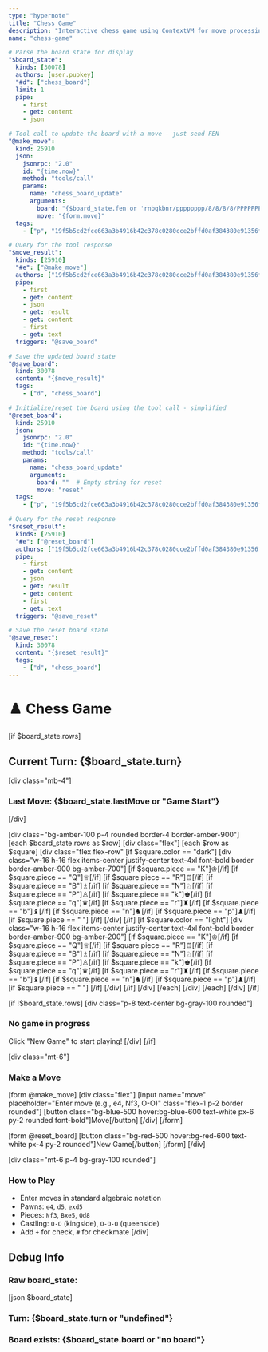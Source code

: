 ```yaml
---
type: "hypernote"
title: "Chess Game"
description: "Interactive chess game using ContextVM for move processing"
name: "chess-game"

# Parse the board state for display
"$board_state":
  kinds: [30078]
  authors: [user.pubkey]
  "#d": ["chess_board"]
  limit: 1
  pipe:
    - first
    - get: content
    - json

# Tool call to update the board with a move - just send FEN
"@make_move":
  kind: 25910
  json:
    jsonrpc: "2.0"
    id: "{time.now}"
    method: "tools/call"
    params:
      name: "chess_board_update"
      arguments:
        board: "{$board_state.fen or 'rnbqkbnr/pppppppp/8/8/8/8/PPPPPPPP/RNBQKBNR w KQkq - 0 1'}"
        move: "{form.move}"
  tags:
    - ["p", "19f5b5cd2fce663a3b4916b42c378c0280cce2bffd0af384380e91356fcff1d6"]

# Query for the tool response
"$move_result":
  kinds: [25910]
  "#e": ["@make_move"]
  authors: ["19f5b5cd2fce663a3b4916b42c378c0280cce2bffd0af384380e91356fcff1d6"]
  pipe:
    - first
    - get: content
    - json
    - get: result
    - get: content
    - first
    - get: text
  triggers: "@save_board"

# Save the updated board state
"@save_board":
  kind: 30078
  content: "{$move_result}"
  tags:
    - ["d", "chess_board"]

# Initialize/reset the board using the tool call - simplified
"@reset_board":
  kind: 25910
  json:
    jsonrpc: "2.0"
    id: "{time.now}"
    method: "tools/call"
    params:
      name: "chess_board_update"
      arguments:
        board: ""  # Empty string for reset
        move: "reset"
  tags:
    - ["p", "19f5b5cd2fce663a3b4916b42c378c0280cce2bffd0af384380e91356fcff1d6"]

# Query for the reset response  
"$reset_result":
  kinds: [25910]
  "#e": ["@reset_board"]
  authors: ["19f5b5cd2fce663a3b4916b42c378c0280cce2bffd0af384380e91356fcff1d6"]
  pipe:
    - first
    - get: content
    - json
    - get: result
    - get: content
    - first
    - get: text
  triggers: "@save_reset"

# Save the reset board state
"@save_reset":
  kind: 30078
  content: "{$reset_result}"
  tags:
    - ["d", "chess_board"]
---
```


# ♟️ Chess Game

[if $board_state.rows]
## Current Turn: {$board_state.turn}

[div class="mb-4"]
### Last Move: {$board_state.lastMove or "Game Start"}
[/div]

[div class="bg-amber-100 p-4 rounded border-4 border-amber-900"]
[each $board_state.rows as $row]
  [div class="flex"]
  [each $row as $square]
    [div class="flex flex-row"
    [if $square.color == "dark"]
      [div class="w-16 h-16 flex items-center justify-center text-4xl font-bold border border-amber-900 bg-amber-700"]
        [if $square.piece == "K"]♔[/if]
        [if $square.piece == "Q"]♕[/if]
        [if $square.piece == "R"]♖[/if]
        [if $square.piece == "B"]♗[/if]
        [if $square.piece == "N"]♘[/if]
        [if $square.piece == "P"]♙[/if]
        [if $square.piece == "k"]♚[/if]
        [if $square.piece == "q"]♛[/if]
        [if $square.piece == "r"]♜[/if]
        [if $square.piece == "b"]♝[/if]
        [if $square.piece == "n"]♞[/if]
        [if $square.piece == "p"]♟[/if]
        [if $square.piece == " "] [/if]
      [/div]
    [/if]
    [if $square.color == "light"]
      [div class="w-16 h-16 flex items-center justify-center text-4xl font-bold border border-amber-900 bg-amber-200"]
        [if $square.piece == "K"]♔[/if]
        [if $square.piece == "Q"]♕[/if]
        [if $square.piece == "R"]♖[/if]
        [if $square.piece == "B"]♗[/if]
        [if $square.piece == "N"]♘[/if]
        [if $square.piece == "P"]♙[/if]
        [if $square.piece == "k"]♚[/if]
        [if $square.piece == "q"]♛[/if]
        [if $square.piece == "r"]♜[/if]
        [if $square.piece == "b"]♝[/if]
        [if $square.piece == "n"]♞[/if]
        [if $square.piece == "p"]♟[/if]
        [if $square.piece == " "] [/if]
      [/div]
    [/if]
    [/div]
  [/each]
  [/div]
[/each]
[/div]
[/if]

[if !$board_state.rows]
[div class="p-8 text-center bg-gray-100 rounded"]
### No game in progress
Click "New Game" to start playing!
[/div]
[/if]

[div class="mt-6"]
### Make a Move

[form @make_move]
  [div class="flex"]
    [input name="move" placeholder="Enter move (e.g., e4, Nf3, O-O)" class="flex-1 p-2 border rounded"]
    [button class="bg-blue-500 hover:bg-blue-600 text-white px-6 py-2 rounded font-bold"]Move[/button]
  [/div]
[/form]

[form @reset_board]
  [button class="bg-red-500 hover:bg-red-600 text-white px-4 py-2 rounded"]New Game[/button]
[/form]
[/div]

[div class="mt-6 p-4 bg-gray-100 rounded"]
### How to Play
- Enter moves in standard algebraic notation
- Pawns: `e4`, `d5`, `exd5`
- Pieces: `Nf3`, `Bxe5`, `Qd8`
- Castling: `O-O` (kingside), `O-O-O` (queenside)
- Add `+` for check, `#` for checkmate
[/div]

## Debug Info
### Raw board_state:
[json $board_state]

### Turn: {$board_state.turn or "undefined"}
### Board exists: {$board_state.board or "no board"}